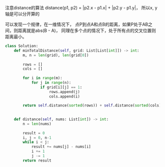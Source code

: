 

注意distance的算法 distance(p1, p2) = |p2.x - p1.x| + |p2.y - p1.y|， 所以x, y轴是可以分开算的

可以发现一个规律，在一维情况下， 点P到点A和点B的距离，如果P处于AB之间，则距离就是abs(B - A)， 同理在多个点的情况下，处于所有点的交叉位置则距离最小。

```py
class Solution:
    def minTotalDistance(self, grid: List[List[int]]) -> int:
        m, n = len(grid), len(grid[0])
        
        rows = []
        cols = []
        
        for i in range(m):
            for j in range(n):
                if grid[i][j] == 1:
                    rows.append(j)
                    cols.append(i)
                
        return self.distance(sorted(rows)) + self.distance(sorted(cols))
                
        
    def distance(self, nums: List[int]) -> int:
        n = len(nums)
        
        result = 0
        i, j = 0, n-1
        while i < j:
            result += nums[j] - nums[i]
            i += 1
            j -= 1
        return result
```